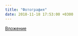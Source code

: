 ```yaml
---
title: "Фотография"
date: 2018-11-18 17:53:00 +0300
---
```



[Вложение](/assets/vk_photos/1/582lORqip2k.jpg)
